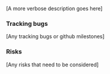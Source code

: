 [A more verbose description goes here]

### Tracking bugs

[Any tracking bugs or github milestones]

### Risks

[Any risks that need to be considered]